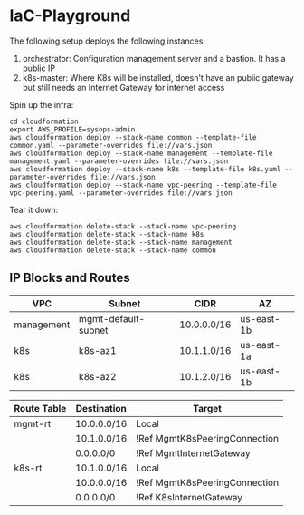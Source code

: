 # IaC-Playground

The following setup deploys the following instances:
1. orchestrator: Configuration management server and a bastion. It has a public IP
2. k8s-master: Where K8s will be installed, doesn't have an public gateway but still needs an Internet Gateway for internet access 

Spin up the infra:
```
cd cloudformation
export AWS_PROFILE=sysops-admin
aws cloudformation deploy --stack-name common --template-file common.yaml --parameter-overrides file://vars.json
aws cloudformation deploy --stack-name management --template-file management.yaml --parameter-overrides file://vars.json
aws cloudformation deploy --stack-name k8s --template-file k8s.yaml --parameter-overrides file://vars.json
aws cloudformation deploy --stack-name vpc-peering --template-file vpc-peering.yaml --parameter-overrides file://vars.json
```

Tear it down:
```
aws cloudformation delete-stack --stack-name vpc-peering
aws cloudformation delete-stack --stack-name k8s
aws cloudformation delete-stack --stack-name management
aws cloudformation delete-stack --stack-name common
```

## IP Blocks and Routes

| VPC        | Subnet              | CIDR        | AZ         |
|------------|---------------------|-------------|------------|
| management | mgmt-default-subnet | 10.0.0.0/16 | us-east-1b |
| k8s        | k8s-az1             | 10.1.1.0/16 | us-east-1a |
| k8s        | k8s-az2             | 10.1.2.0/16 | us-east-1b |


| Route Table | Destination | Target                        |
|-------------|-------------|-------------------------------|
| mgmt-rt     | 10.0.0.0/16 | Local                         |
|             | 10.1.0.0/16 | !Ref MgmtK8sPeeringConnection |
|             | 0.0.0.0/0   | !Ref MgmtInternetGateway      |
| k8s-rt      | 10.1.0.0/16 | Local                         |
|             | 10.0.0.0/16 | !Ref MgmtK8sPeeringConnection |
|             | 0.0.0.0/0   | !Ref K8sInternetGateway       |
